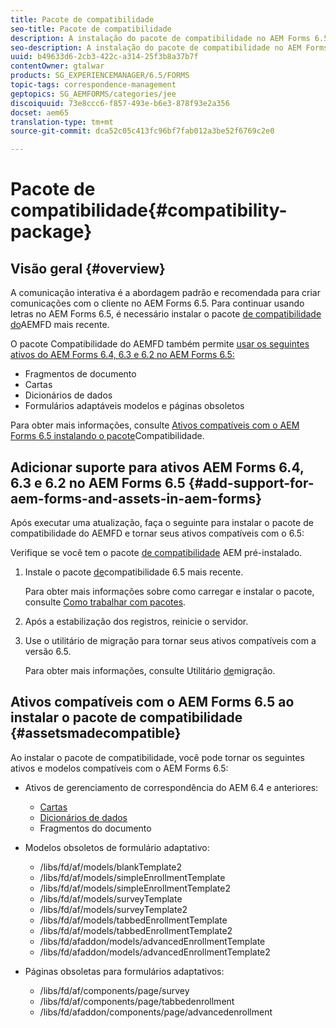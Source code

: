 ```yaml
---
title: Pacote de compatibilidade
seo-title: Pacote de compatibilidade
description: A instalação do pacote de compatibilidade no AEM Forms 6.5 permite que você use os ativos de Gerenciamento de correspondência do AEM Forms 6.4 e de versões anteriores e modelos e páginas de formulários adaptáveis obsoletos
seo-description: A instalação do pacote de compatibilidade no AEM Forms 6.4 permite usar os ativos de Gerenciamento de correspondência do AEM Forms 6.4 e as páginas e modelos de formulários adaptáveis obsoletos
uuid: b49633d6-2cb3-422c-a314-25f3b8a37b7f
contentOwner: gtalwar
products: SG_EXPERIENCEMANAGER/6.5/FORMS
topic-tags: correspondence-management
geptopics: SG_AEMFORMS/categories/jee
discoiquuid: 73e8ccc6-f857-493e-b6e3-878f93e2a356
docset: aem65
translation-type: tm+mt
source-git-commit: dca52c05c413fc96bf7fab012a3be52f6769c2e0

---
```



# Pacote de compatibilidade{#compatibility-package}

## Visão geral {#overview}

A comunicação interativa é a abordagem padrão e recomendada para criar comunicações com o cliente no AEM Forms 6.5. Para continuar usando letras no AEM Forms 6.5, é necessário instalar o pacote [de compatibilidade do](https://helpx.adobe.com/aem-forms/kb/aem-forms-releases.html)AEMFD mais recente.

O pacote Compatibilidade do AEMFD também permite [usar os seguintes ativos do AEM Forms 6.4, 6.3 e 6.2 no AEM Forms 6.5:](../../forms/using/compatibility-package.md#add-support-for-aem-forms-and-assets-in-aem-forms)

* Fragmentos de documento
* Cartas
* Dicionários de dados
* Formulários adaptáveis modelos e páginas obsoletos

Para obter mais informações, consulte [Ativos compatíveis com o AEM Forms 6.5 instalando o pacote](../../forms/using/compatibility-package.md#assetsmadecompatible)Compatibilidade.

## Adicionar suporte para ativos AEM Forms 6.4, 6.3 e 6.2 no AEM Forms 6.5 {#add-support-for-aem-forms-and-assets-in-aem-forms}

Após executar uma atualização, faça o seguinte para instalar o pacote de compatibilidade do AEMFD e tornar seus ativos compatíveis com o 6.5:

Verifique se você tem o pacote [de compatibilidade](https://helpx.adobe.com/aem-forms/kb/aem-forms-releases.html) AEM pré-instalado.

1. Instale o pacote [de](https://helpx.adobe.com/aem-forms/kb/aem-forms-releases.html)compatibilidade 6.5 mais recente.

   Para obter mais informações sobre como carregar e instalar o pacote, consulte [Como trabalhar com pacotes](/help/sites-administering/package-manager.md).

1. Após a estabilização dos registros, reinicie o servidor.
1. Use o utilitário de migração para tornar seus ativos compatíveis com a versão 6.5.

   Para obter mais informações, consulte Utilitário [de](../../forms/using/migration-utility.md)migração.

## Ativos compatíveis com o AEM Forms 6.5 ao instalar o pacote de compatibilidade {#assetsmadecompatible}

Ao instalar o pacote de compatibilidade, você pode tornar os seguintes ativos e modelos compatíveis com o AEM Forms 6.5:

* Ativos de gerenciamento de correspondência do AEM 6.4 e anteriores:

   * [Cartas](../../forms/using/create-letter.md)
   * [Dicionários de dados](/help/forms/using/data-dictionary.md)
   * Fragmentos do documento

* Modelos obsoletos de formulário adaptativo:

   * /libs/fd/af/models/blankTemplate2
   * /libs/fd/af/models/simpleEnrollmentTemplate
   * /libs/fd/af/models/simpleEnrollmentTemplate2
   * /libs/fd/af/models/surveyTemplate
   * /libs/fd/af/models/surveyTemplate2
   * /libs/fd/af/models/tabbedEnrollmentTemplate
   * /libs/fd/af/models/tabbedEnrollmentTemplate2
   * /libs/fd/afaddon/models/advancedEnrollmentTemplate
   * /libs/fd/afaddon/models/advancedEnrollmentTemplate2

* Páginas obsoletas para formulários adaptativos:

   * /libs/fd/af/components/page/survey
   * /libs/fd/af/components/page/tabbedenrollment
   * /libs/fd/afaddon/components/page/advancedenrollment

